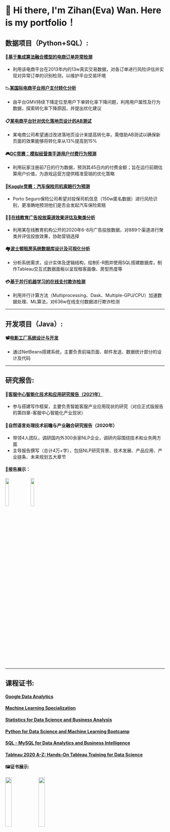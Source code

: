 # 👋 Hi there, I'm Zihan(Eva) Wan. Here is my portfolio！
              
## 数据项目（Python+SQL）:

#### :convenience_store:[基于集成算法融合模型的电商订单异常检测](https://github.com/ZihanWan97/Data-Analysis-Projects/tree/main/%E5%9F%BA%E4%BA%8E%E9%9B%86%E6%88%90%E7%AE%97%E6%B3%95%E8%9E%8D%E5%90%88%E6%A8%A1%E5%9E%8B%E7%9A%84%E5%9B%BD%E7%BE%8E%E7%94%B5%E5%95%86%E8%AE%A2%E5%8D%95%E5%BC%82%E5%B8%B8%E6%A3%80%E6%B5%8B)
- 利用该电商平台在2013年内的13w真实交易数据，对各订单进行风险评估并实现对异常订单的识别检测，以维护平台交易环境
#### 	:chart_with_downwards_trend:[某国际电商平台用户支付转化分析](https://github.com/ZihanWan97/Data-Analysis-Projects/tree/main/%E6%9F%90%E5%9B%BD%E9%99%85%E7%94%B5%E5%95%86%E5%B9%B3%E5%8F%B0%E7%94%A8%E6%88%B7%E6%94%AF%E4%BB%98%E8%BD%AC%E5%8C%96%E5%88%86%E6%9E%90)
- 由平台GMV持续下降定位至用户下单转化率下降问题，利用用户属性及行为数据，探索转化率下降原因，并提出优化建议
#### :clipboard:[某电商平台针对优化落地页设计的AB测试](https://github.com/ZihanWan97/Data-Analysis-Projects/tree/main/%E6%9F%90%E7%94%B5%E5%95%86%E5%B9%B3%E5%8F%B0%E9%92%88%E5%AF%B9%E4%BC%98%E5%8C%96%E8%90%BD%E5%9C%B0%E9%A1%B5%E8%AE%BE%E8%AE%A1%E7%9A%84AB%E6%B5%8B%E8%AF%95)
- 某电商公司希望通过改进落地页设计来提高转化率，需借助AB测试以确保新页面的效果能够将转化率从13%提高到15%
#### :video_game:[DC竞赛：模拟经营类手游用户付费行为预测](https://github.com/ZihanWan97/Data-Analysis-Projects/tree/main/DC%E7%AB%9E%E8%B5%9B%EF%BC%9A%E6%A8%A1%E6%8B%9F%E7%BB%8F%E8%90%A5%E7%B1%BB%E6%89%8B%E6%B8%B8%E7%94%A8%E6%88%B7%E4%BB%98%E8%B4%B9%E8%A1%8C%E4%B8%BA%E9%A2%84%E6%B5%8B)  
- 利用玩家注册前7日的行为数据，预测其45日内的付费金额；旨在运行前期估算用户价值，为游戏运营方提供精准营销的优化策略
#### :car:[Kaggle竞赛：汽车保险司机索赔行为预测](https://github.com/ZihanWan97/Data-Analysis-Projects/tree/main/Kaggle%E7%AB%9E%E8%B5%9B%EF%BC%9A%E6%B1%BD%E8%BD%A6%E4%BF%9D%E9%99%A9%E5%8F%B8%E6%9C%BA%E7%B4%A2%E8%B5%94%E8%A1%8C%E4%B8%BA%E9%A2%84%E6%B5%8B)
- Porto Seguro保险公司希望对投保司机信息（150w匿名数据）进行风险识别，更准确地预测他们是否会发起汽车保险索赔
#### :woman_teacher:[在线教育广告投放渠道效果评估及聚类分析](https://github.com/ZihanWan97/Data-Analysis-Projects/tree/main/%E5%9C%A8%E7%BA%BF%E6%95%99%E8%82%B2%E5%B9%BF%E5%91%8A%E6%8A%95%E6%94%BE%E6%B8%A0%E9%81%93%E6%95%88%E6%9E%9C%E8%AF%84%E4%BC%B0%E5%8F%8A%E8%81%9A%E7%B1%BB%E5%88%86%E6%9E%90)
- 利用某在线教育机构公开的2020年6-8月广告投放数据，对889个渠道进行聚类并评估投放效果，协助营销选择
#### :houses:[波士顿租房系统数据库设计及可视化分析](https://github.com/ZihanWan97/Northeastern-University-Course-Projects/tree/main/DAMG6210%20Data%20Management%20and%20Database%20Design/Final-Project)
- 分析系统需求，设计实体及逻辑结构，绘制E-R图并使用SQL搭建数据库，制作Tableau交互式数据面板以呈现租客画像、房型热度等
#### :credit_card:[基于并行机器学习的在线支付欺诈检测](https://github.com/ZihanWan97/Northeastern-University-Course-Projects/tree/main/CSYE7105%20High%20Performance%20Parallel%20Machine%20Learning%20and%20AI/Final-Project)
- 利用并行计算方法（Multiprocessing、Dask、Multiple-GPU/CPU）加速数据处理、ML算法，对636w在线支付数据进行欺诈检测
-----------------------------

## 开发项目（Java）:

#### :film_projector:[电影工厂系统设计与开发](https://github.com/ZihanWan97/Northeastern-University-Course-Projects/tree/main/INFO5100%20Application%20Engineering%20%26%20Development/Final-Project)
- 通过NetBeans搭建系统，主要负责前端页面、邮件发送、数据统计部分的设计及代码
----------------------------

## 研究报告:
#### :blue_book:[客服中心智能化技术和应用研究报告（2021年）](http://www.caict.ac.cn/kxyj/qwfb/ztbg/202201/t20220114_395564.htm)
- 参与搭建写作框架，主要负责智能客服产业应用现状的研究（对应正式版报告的第四章-客服中心智能化产业现状）    
#### :green_book:自然语言处理技术前瞻与产业融合研究报告（2020年）
- 带领4人团队，调研国内外300余家NLP企业，调研内容围绕技术和业务两方面  
- 主导报告撰写（总计4万+字），包括NLP研究背景、技术发展、产品应用、产业链条、未来规划五大章节  
#### :bookmark_tabs:报告展示：
<img src="https://user-images.githubusercontent.com/103607344/227637282-fd54369b-8aa9-4c20-9fe7-6adcb14b2704.png" width = "15%" height = "15%" />  <img src="https://user-images.githubusercontent.com/103607344/227634400-672d9b69-d2be-4027-aaf6-05a74d357e3c.png" width = "15%" height = "15%" />  

----------------------------
## 课程证书:
#### [Google Data Analytics](https://www.coursera.org/account/accomplishments/specialization/certificate/4L7T7X6MDNTF)
#### [Machine Learning Specialization](https://www.coursera.org/account/accomplishments/specialization/certificate/A28LEUQUVJSN)
#### [Statistics for Data Science and Business Analysis](https://www.udemy.com/certificate/UC-668a3841-bfd4-47cc-8e8d-c6691e939f02/)
#### [Python for Data Science and Machine Learning Bootcamp](https://www.udemy.com/certificate/UC-3a13dd19-6ed5-4a24-87a0-66756ce4dc89/)
#### [SQL - MySQL for Data Analytics and Business Intelligence](https://www.udemy.com/certificate/UC-f45692c5-8ea2-44fa-a523-34650bf4d790/)
#### [Tableau 2020 A-Z: Hands-On Tableau Training for Data Science](https://www.udemy.com/certificate/UC-0e55b964-b56c-47de-b5a2-4e30bba30be5/)
#### 🖼️证书展示:
<img src="https://user-images.githubusercontent.com/103607344/227647771-0dda76b3-0012-4ab6-a36b-71b8927e9f8c.png" width = "20%" height = "20%" />  <img src="https://user-images.githubusercontent.com/103607344/227648718-12dce1a5-7e70-42c9-afe5-7da8dbaec03e.png" width = "20%" height = "20%" />


